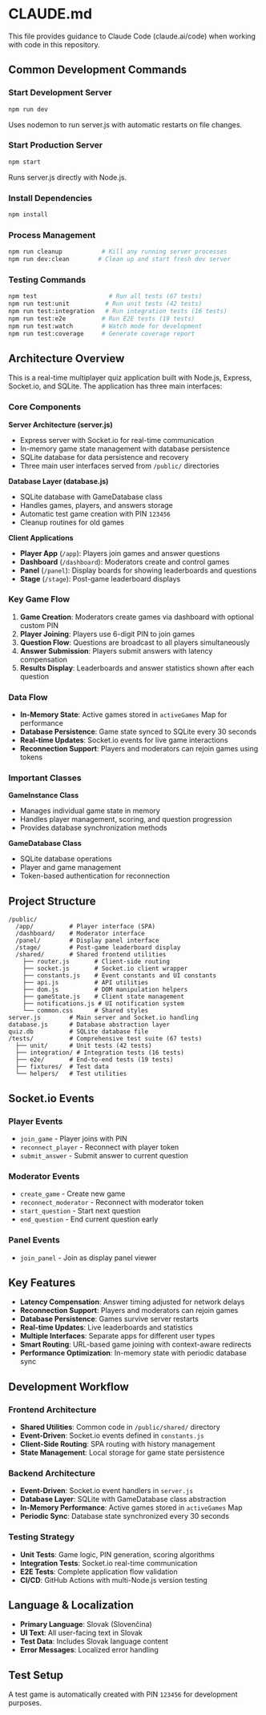 # CLAUDE.md

This file provides guidance to Claude Code (claude.ai/code) when working with code in this repository.

## Common Development Commands

### Start Development Server
```bash
npm run dev
```
Uses nodemon to run server.js with automatic restarts on file changes.

### Start Production Server
```bash
npm start
```
Runs server.js directly with Node.js.

### Install Dependencies
```bash
npm install
```

### Process Management
```bash
npm run cleanup           # Kill any running server processes
npm run dev:clean        # Clean up and start fresh dev server
```

### Testing Commands
```bash
npm test                    # Run all tests (67 tests)
npm run test:unit          # Run unit tests (42 tests)
npm run test:integration   # Run integration tests (16 tests) 
npm run test:e2e          # Run E2E tests (19 tests)
npm run test:watch        # Watch mode for development
npm run test:coverage     # Generate coverage report
```

## Architecture Overview

This is a real-time multiplayer quiz application built with Node.js, Express, Socket.io, and SQLite. The application has three main interfaces:

### Core Components

**Server Architecture (server.js)**
- Express server with Socket.io for real-time communication
- In-memory game state management with database persistence
- SQLite database for data persistence and recovery
- Three main user interfaces served from `/public/` directories

**Database Layer (database.js)**
- SQLite database with GameDatabase class
- Handles games, players, and answers storage
- Automatic test game creation with PIN `123456`
- Cleanup routines for old games

**Client Applications**
- **Player App** (`/app`): Players join games and answer questions
- **Dashboard** (`/dashboard`): Moderators create and control games  
- **Panel** (`/panel`): Display boards for showing leaderboards and questions
- **Stage** (`/stage`): Post-game leaderboard displays

### Key Game Flow

1. **Game Creation**: Moderators create games via dashboard with optional custom PIN
2. **Player Joining**: Players use 6-digit PIN to join games
3. **Question Flow**: Questions are broadcast to all players simultaneously
4. **Answer Submission**: Players submit answers with latency compensation
5. **Results Display**: Leaderboards and answer statistics shown after each question

### Data Flow

- **In-Memory State**: Active games stored in `activeGames` Map for performance
- **Database Persistence**: Game state synced to SQLite every 30 seconds
- **Real-time Updates**: Socket.io events for live game interactions
- **Reconnection Support**: Players and moderators can rejoin games using tokens

### Important Classes

**GameInstance Class**
- Manages individual game state in memory
- Handles player management, scoring, and question progression
- Provides database synchronization methods

**GameDatabase Class**
- SQLite database operations
- Player and game management
- Token-based authentication for reconnection

## Project Structure

```
/public/
  /app/          # Player interface (SPA)
  /dashboard/    # Moderator interface  
  /panel/        # Display panel interface
  /stage/        # Post-game leaderboard display
  /shared/       # Shared frontend utilities
    ├── router.js       # Client-side routing
    ├── socket.js       # Socket.io client wrapper
    ├── constants.js    # Event constants and UI constants
    ├── api.js          # API utilities
    ├── dom.js          # DOM manipulation helpers
    ├── gameState.js    # Client state management
    ├── notifications.js # UI notification system
    └── common.css      # Shared styles
server.js        # Main server and Socket.io handling
database.js      # Database abstraction layer
quiz.db          # SQLite database file
/tests/          # Comprehensive test suite (67 tests)
  ├── unit/      # Unit tests (42 tests)
  ├── integration/ # Integration tests (16 tests)
  ├── e2e/       # End-to-end tests (19 tests)
  ├── fixtures/  # Test data
  └── helpers/   # Test utilities
```

## Socket.io Events

### Player Events
- `join_game` - Player joins with PIN
- `reconnect_player` - Reconnect with player token
- `submit_answer` - Submit answer to current question

### Moderator Events  
- `create_game` - Create new game
- `reconnect_moderator` - Reconnect with moderator token
- `start_question` - Start next question
- `end_question` - End current question early

### Panel Events
- `join_panel` - Join as display panel viewer

## Key Features

- **Latency Compensation**: Answer timing adjusted for network delays
- **Reconnection Support**: Players and moderators can rejoin games
- **Database Persistence**: Games survive server restarts
- **Real-time Updates**: Live leaderboards and statistics
- **Multiple Interfaces**: Separate apps for different user types
- **Smart Routing**: URL-based game joining with context-aware redirects
- **Performance Optimization**: In-memory state with periodic database sync

## Development Workflow

### Frontend Architecture
- **Shared Utilities**: Common code in `/public/shared/` directory
- **Event-Driven**: Socket.io events defined in `constants.js`
- **Client-Side Routing**: SPA routing with history management
- **State Management**: Local storage for game state persistence

### Backend Architecture
- **Event-Driven**: Socket.io event handlers in `server.js`
- **Database Layer**: SQLite with GameDatabase class abstraction
- **In-Memory Performance**: Active games stored in `activeGames` Map
- **Periodic Sync**: Database state synchronized every 30 seconds

### Testing Strategy
- **Unit Tests**: Game logic, PIN generation, scoring algorithms
- **Integration Tests**: Socket.io real-time communication
- **E2E Tests**: Complete application flow validation
- **CI/CD**: GitHub Actions with multi-Node.js version testing

## Language & Localization

- **Primary Language**: Slovak (Slovenčina)
- **UI Text**: All user-facing text in Slovak
- **Test Data**: Includes Slovak language content
- **Error Messages**: Localized error handling

## Test Setup

A test game is automatically created with PIN `123456` for development purposes.